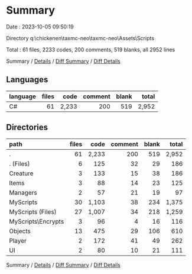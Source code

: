 # Summary

Date : 2023-10-05 09:50:19

Directory q:\\chickenen\\taxmc-neo\\taxmc-neo\\Assets\\Scripts

Total : 61 files,  2233 codes, 200 comments, 519 blanks, all 2952 lines

Summary / [Details](details.md) / [Diff Summary](diff.md) / [Diff Details](diff-details.md)

## Languages
| language | files | code | comment | blank | total |
| :--- | ---: | ---: | ---: | ---: | ---: |
| C# | 61 | 2,233 | 200 | 519 | 2,952 |

## Directories
| path | files | code | comment | blank | total |
| :--- | ---: | ---: | ---: | ---: | ---: |
| . | 61 | 2,233 | 200 | 519 | 2,952 |
| . (Files) | 6 | 125 | 32 | 29 | 186 |
| Creature | 3 | 133 | 15 | 38 | 186 |
| Items | 3 | 88 | 14 | 23 | 125 |
| Managers | 2 | 57 | 21 | 19 | 97 |
| MyScripts | 30 | 1,103 | 38 | 234 | 1,375 |
| MyScripts (Files) | 27 | 1,007 | 34 | 218 | 1,259 |
| MyScripts\\Encrypts | 3 | 96 | 4 | 16 | 116 |
| Objects | 13 | 475 | 29 | 106 | 610 |
| Player | 2 | 172 | 41 | 49 | 262 |
| UI | 2 | 80 | 10 | 21 | 111 |

Summary / [Details](details.md) / [Diff Summary](diff.md) / [Diff Details](diff-details.md)